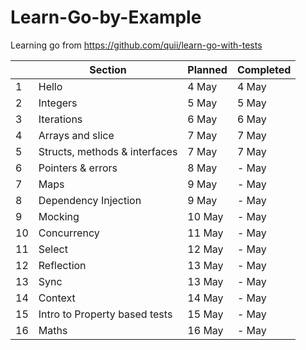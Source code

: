 # Learn-Go-by-Example
Learning go from https://github.com/quii/learn-go-with-tests
 
&nbsp; | Section | Planned | Completed
--- | --- | --- | ---
1 | Hello | 4 May | 4 May
2 | Integers | 5 May | 5 May
3 | Iterations | 6 May | 6 May
4 | Arrays and slice | 7 May | 7 May
5 | Structs, methods & interfaces | 7 May | 7 May
6 | Pointers & errors | 8 May | - May
7 | Maps | 9 May | - May
8 | Dependency Injection | 9 May | - May
9 | Mocking | 10 May | - May
10 | Concurrency | 11 May | - May
11 | Select | 12 May | - May
12 | Reflection | 13 May | - May
13 | Sync | 13 May | - May
14 | Context | 14 May | - May
15 | Intro to Property based tests | 15 May | - May
16 | Maths | 16 May | - May